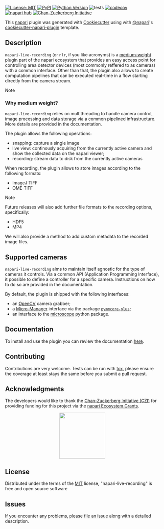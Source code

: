 
[![License: MIT](https://img.shields.io/badge/License-MIT-green.svg)](https://github.com/jacopoabramo/napari-live-recording/raw/main/LICENSE)
[![PyPI](https://img.shields.io/pypi/v/napari-live-recording.svg?color=green)](https://pypi.org/project/napari-live-recording)
[![Python Version](https://img.shields.io/pypi/pyversions/napari-live-recording.svg?color=green)](https://python.org)
![tests](https://github.com/jacopoabramo/napari-live-recording/actions/workflows/test_and_deploy.yaml/badge.svg)
[![codecov](https://codecov.io/github/jacopoabramo/napari-live-recording/graph/badge.svg?token=WhI2MO452Z)](https://codecov.io/github/jacopoabramo/napari-live-recording) \
[![napari hub](https://img.shields.io/endpoint?url=https://api.napari-hub.org/shields/napari-live-recording)](https://napari-hub.org/plugins/napari-live-recording)
[![Chan-Zuckerberg Initiative](https://custom-icon-badges.demolab.com/badge/Chan--Zuckerberg_Initiative-red?logo=czi)](https://chanzuckerberg.com/)

This [napari] plugin was generated with [Cookiecutter] using with [@napari]'s [cookiecutter-napari-plugin] template.

## Description

`napari-live-recording` (or `nlr`, if you like acronyms) is a <a href="#why-medium-weight">medium-weight</a> plugin part of the napari ecosystem that provides an easy 
access point for controlling area detector devices (most commonly reffered to as cameras) with a common interface.
Other than that, the plugin also allows to create computation pipelines that can be executed real-time in a flow starting directly from the camera stream.

> [!NOTE]
> 
> ### Why medium weight?
> `napari-live-recording` relies on multithreading to handle camera control,
> image processing and data storage via a common pipelined infrastructure.
> More details are provided in the documentation.

The plugin allows the following operations:

- snapping: capture a single image
- live view: continously acquiring from the currently active camera and show the collected data on the napari viewer;
- recording: stream data to disk from the currently active cameras

When recording, the plugin allows to store images according to the following formats:

- ImageJ TIFF
- OME-TIFF

> [!NOTE]
> Future releases will also add further file formats to the recording options, specifically:
> - HDF5
> - MP4
>
> We will also provide a method to add custom metadata to the recorded image files.

## Supported cameras

`napari-live-recording` aims to maintain itself agnostic for the type of cameras it controls. Via a common API (Application Programming Interface),
it possible to define a controller for a specific camera. Instructions
on how to do so are provided in the documentation.

By default, the plugin is shipped with the following interfaces:

- an [OpenCV](./src/napari_live_recording/control/devices/opencv.py) camera grabber;
- a [Micro-Manager](./src/napari_live_recording/control/devices/micro_manager.py) interface via the package [`pymmcore-plus`](https://pypi.org/project/pymmcore-plus/);
- an interface to the [microscope](./src/napari_live_recording/control/devices/pymicroscope.py) python package.

## Documentation

To install and use the plugin you can review the documentation [here](./docs/documentation.md).

## Contributing

Contributions are very welcome. Tests can be run with [tox], please ensure
the coverage at least stays the same before you submit a pull request.

## Acknowledgments

The developers would like to thank the [Chan-Zuckerberg Initiative (CZI)](https://chanzuckerberg.com/) for providing funding
for this project via the [napari Ecosystem Grants](https://chanzuckerberg.com/science/programs-resources/imaging/napari/napari-live-recording-camera-control-through-napari/).

<p align="center">
  <img src="https://images.squarespace-cdn.com/content/v1/63a48a2d279afe2a328b2823/5830fddc-a02b-451a-827b-3d4446dcf57b/Chan_Zuckerberg_Initiative.png" width="150">
</p>

## License

Distributed under the terms of the [MIT] license,
"napari-live-recording" is free and open source software

## Issues

If you encounter any problems, please [file an issue] along with a detailed description.

[napari]: https://github.com/napari/napari
[Cookiecutter]: https://github.com/audreyr/cookiecutter
[@napari]: https://github.com/napari
[MIT]: http://opensource.org/licenses/MIT
[BSD-3]: http://opensource.org/licenses/BSD-3-Clause
[GNU GPL v3.0]: http://www.gnu.org/licenses/gpl-3.0.txt
[GNU LGPL v3.0]: http://www.gnu.org/licenses/lgpl-3.0.txt
[Apache Software License 2.0]: http://www.apache.org/licenses/LICENSE-2.0
[Mozilla Public License 2.0]: https://www.mozilla.org/media/MPL/2.0/index.txt
[cookiecutter-napari-plugin]: https://github.com/napari/cookiecutter-napari-plugin

[file an issue]: https://github.com/jacopoabramo/napari-live-recording/issues

[napari]: https://github.com/napari/napari
[tox]: https://tox.readthedocs.io/en/latest/
[pip]: https://pypi.org/project/pip/
[PyPI]: https://pypi.org/

